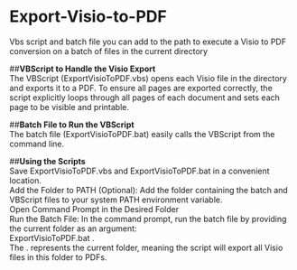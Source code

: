 # Export-Visio-to-PDF
Vbs script and batch file you can add to the path to execute a Visio to PDF conversion on a batch of files in the current directory

##**VBScript to Handle the Visio Export**<br/>
The VBScript (ExportVisioToPDF.vbs) opens each Visio file in the directory and exports it to a PDF. To ensure all pages are exported correctly, the script explicitly loops through all pages of each document and sets each page to be visible and printable.

##**Batch File to Run the VBScript**<br/>
The batch file (ExportVisioToPDF.bat) easily calls the VBScript from the command line.<br/>

##**Using the Scripts**<br/>
Save ExportVisioToPDF.vbs and ExportVisioToPDF.bat in a convenient location.<br/>
Add the Folder to PATH (Optional): Add the folder containing the batch and VBScript files to your system PATH environment variable.<br/>
Open Command Prompt in the Desired Folder<br/>
Run the Batch File: In the command prompt, run the batch file by providing the current folder as an argument:<br/>
ExportVisioToPDF.bat .<br/>
The . represents the current folder, meaning the script will export all Visio files in this folder to PDFs.<br/>
